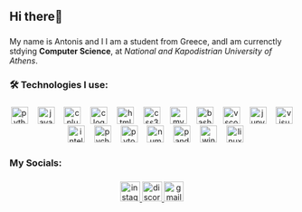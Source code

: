 <h2 align="left">Hi there👋</h2>

###

<p align="left">My name is Antonis and I I am a student from Greece, andI am currenctly stdying <b>Computer Science</b>, at <i>National and Kapodistrian University of Athens</i>.</p>

###

<!--
<h3 align="left">🔥 My Stats: </h3>

<div align="center">
  <img src="https://streak-stats.demolab.com?user=AntonisZks&locale=en&mode=weekly&theme=dark&hide_border=false&border_radius=4&date_format=j%20M%5B%20Y%5D" height="160" alt="streak graph"  />
  <img src="https://github-readme-stats.vercel.app/api/top-langs?username=AntonisZks&locale=en&hide_title=false&layout=compact&card_width=320&langs_count=7&theme=dark&hide_border=false&custom_title=Languages%20I%20use" height="160" alt="languages graph"  />
</div>
-->

###

<h3 align="left">🛠 Technologies I use:</h3>

###

<div align="center">
  <img src="https://skillicons.dev/icons?i=py" height="30" alt="python logo"  />
  <img width="9" />
  <img src="https://skillicons.dev/icons?i=java" height="30" alt="java logo"  />
  <img width="9" />
  <img src="https://cdn.jsdelivr.net/gh/devicons/devicon/icons/cplusplus/cplusplus-original.svg" height="30" alt="cplusplus logo"  />
  <img width="9" />
  <img src="https://cdn.simpleicons.org/c/A8B9CC" height="30" alt="c logo"  />
  <img width="9" />
  <img src="https://cdn.jsdelivr.net/gh/devicons/devicon/icons/html5/html5-original.svg" height="30" alt="html5 logo"  />
  <img width="9" />
  <img src="https://skillicons.dev/icons?i=css" height="30" alt="css3 logo"  />
  <img width="9" />
  <img src="https://skillicons.dev/icons?i=mysql" height="30" alt="mysql logo"  />
  <img width="9" />
  <img src="https://skillicons.dev/icons?i=bash" height="30" alt="bash logo"  />
  <img width="9" />
  <img src="https://skillicons.dev/icons?i=vscode" height="30" alt="vscode logo"  />
  <img width="9" />
  <img src="https://cdn.jsdelivr.net/gh/devicons/devicon/icons/jupyter/jupyter-original.svg" height="30" alt="jupyter logo"  />
  <img width="9" />
  <img src="https://skillicons.dev/icons?i=visualstudio" height="30" alt="visualstudio logo"  />
  <img width="9" />
  <img src="https://skillicons.dev/icons?i=idea" height="30" alt="intellijidea logo"  />
  <img width="9" />
  <img src="https://cdn.jsdelivr.net/gh/devicons/devicon/icons/pycharm/pycharm-original.svg" height="30" alt="pycharm logo"  />
  <img width="9" />
  <img src="https://skillicons.dev/icons?i=pytorch" height="30" alt="pytorch logo"  />
  <img width="9" />
  <img src="https://cdn.jsdelivr.net/gh/devicons/devicon/icons/numpy/numpy-original.svg" height="30" alt="numpy logo"  />
  <img width="9" />
  <img src="https://cdn.jsdelivr.net/gh/devicons/devicon/icons/pandas/pandas-original.svg" height="30" alt="pandas logo"  />
  <img width="9" />
  <img src="https://cdn.jsdelivr.net/gh/devicons/devicon/icons/windows8/windows8-original.svg" height="30" alt="windows8 logo"  />
  <img width="9" />
  <img src="https://skillicons.dev/icons?i=linux" height="30" alt="linux logo"  />
</div>

###

<h3 align="left">My Socials:</h3>

###

<div align="center">
  <a href="https://www.instagram.com/antonis_zks/" target="_blank">
    <img src="https://img.shields.io/static/v1?message=Instagram&logo=instagram&label=&color=E4405F&logoColor=white&labelColor=&style=for-the-badge" height="35" alt="instagram logo"  />
  </a>
  <a href="https://discord.com/channels/@_antonis_zks_" target="_blank">
    <img src="https://img.shields.io/static/v1?message=Discord&logo=discord&label=&color=7289DA&logoColor=white&labelColor=&style=for-the-badge" height="35" alt="discord logo"  />
  </a>
  <a href="antoniszikas2003@gmail.com" target="_blank">
    <img src="https://img.shields.io/static/v1?message=Gmail&logo=gmail&label=&color=D14836&logoColor=white&labelColor=&style=for-the-badge" height="35" alt="gmail logo"  />
  </a>
</div>

###
